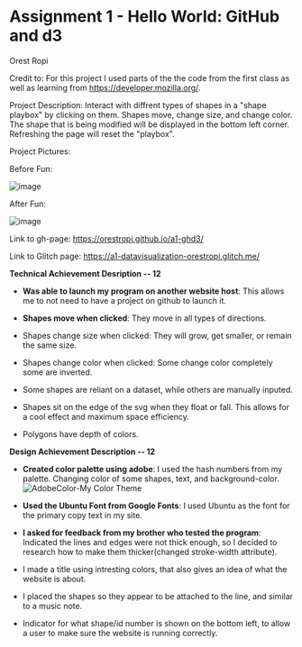 Assignment 1 - Hello World: GitHub and d3  
===

Orest Ropi

Credit to: For this project I used parts of the the code from the first class as well as learning from https://developer.mozilla.org/.

Project Description: Interact with diffrent types of shapes in a "shape playbox" by clicking on them. Shapes move, change size, and change color. The shape that is being modified will be displayed in the bottom left corner. Refreshing the page will reset the "playbox".

Project Pictures:

Before Fun:

![image](https://user-images.githubusercontent.com/73619173/150288352-2e3ff8b0-7f6c-4791-86fd-fcc3b7ce94cb.png)


After Fun:

![image](https://user-images.githubusercontent.com/73619173/150288424-112b9c58-e204-46cf-8f18-a3b412e22dab.png)


Link to gh-page: https://orestropi.github.io/a1-ghd3/

Link to Glitch page: https://a1-datavisualization-orestropi.glitch.me/

**Technical Achievement Desription -- 12**

- **Was able to launch my program on another website host**: This allows me to not need to have a project on github to launch it.

- **Shapes move when clicked**: They move in all types of directions.

- Shapes change size when clicked: They will grow, get smaller, or remain the same size.

- Shapes change color when clicked: Some change color completely some are inverted.

- Some shapes are reliant on a dataset, while others are manually inputed.

- Shapes sit on the edge of the svg when they float or fall. This allows for a cool effect and maximum space efficiency.

- Polygons have depth of colors.


**Design Achievement Description -- 12**

- **Created color palette using adobe**: I used the hash numbers from my palette. Changing color of some shapes, text, and background-color.
![AdobeColor-My Color Theme](https://user-images.githubusercontent.com/73619173/131264408-2958291f-d7da-4b77-aa55-674150e36d84.jpeg)

- **Used the Ubuntu Font from Google Fonts**: I used Ubuntu as the font for the primary copy text in my site.

- **I asked for feedback from my brother who tested the program**: Indicated the lines and edges were not thick enough, so I decided to research how to make them thicker(changed  stroke-width attribute).

- I made a title using intresting colors, that also gives an idea of what the website is about.

- I placed the shapes so they appear to be attached to the line, and similar to a music note.

- Indicator for what shape/id number is shown on the bottom left, to allow a user to make sure the website is running correctly.
